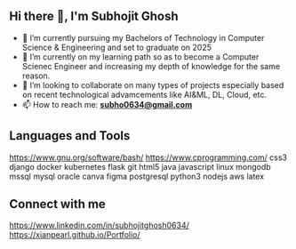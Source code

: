 ## Hi there 👋, I'm Subhojit Ghosh

- 🔭 I’m currently pursuing my Bachelors of Technology in Computer Science & Engineering and set to graduate on 2025
- 🌱 I’m currently on my learning path so as to become a Computer Scienec Engineer and increasing my depth of knowledge for the same reason.
- 👯 I’m looking to collaborate on many types of projects especially based on recent technological advamcements like AI&ML, DL, Cloud, etc.
- 📫 How to reach me: **subho0634@gmail.com**

## Languages and Tools
https://www.gnu.org/software/bash/ https://www.cprogramming.com/ css3 django docker kubernetes flask git html5 java javascript linux mongodb mssql mysql oracle canva figma postgresql python3 nodejs aws latex

## Connect with me
https://www.linkedin.com/in/subhojitghosh0634/ https://xianpearl.github.io/Portfolio/

